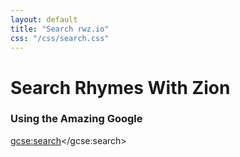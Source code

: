 ```yaml
---
layout: default
title: "Search rwz.io"
css: "/css/search.css"
---
```


# Search Rhymes With Zion

### Using the Amazing Google

<div id="google-custom-search">

<script>
  (function() {
    var cx = '005656050791167246788:7c6f7tgifou';
    var gcse = document.createElement('script');
    gcse.type = 'text/javascript';
    gcse.async = true;
    gcse.src = 'https://cse.google.com/cse.js?cx=' + cx;
    var s = document.getElementsByTagName('script')[0];
    s.parentNode.insertBefore(gcse, s);
  })();
</script>
<gcse:search></gcse:search>
</div>
